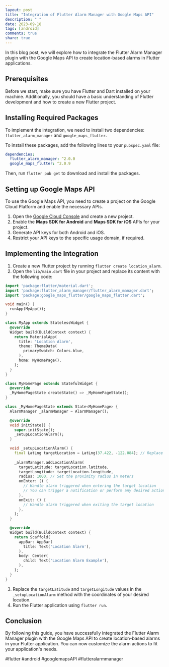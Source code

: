 ```yaml
---
layout: post
title: "Integration of Flutter Alarm Manager with Google Maps API"
description: " "
date: 2023-09-18
tags: [android]
comments: true
share: true
---
```


In this blog post, we will explore how to integrate the Flutter Alarm Manager plugin with the Google Maps API to create location-based alarms in Flutter applications.

## Prerequisites
Before we start, make sure you have Flutter and Dart installed on your machine. Additionally, you should have a basic understanding of Flutter development and how to create a new Flutter project.

## Installing Required Packages
To implement the integration, we need to install two dependencies: `flutter_alarm_manager` and `google_maps_flutter`.

To install these packages, add the following lines to your `pubspec.yaml` file:

```yaml
dependencies:
  flutter_alarm_manager: ^2.0.0
  google_maps_flutter: ^2.0.9
```

Then, run `flutter pub get` to download and install the packages.

## Setting up Google Maps API
To use the Google Maps API, you need to create a project on the Google Cloud Platform and enable the necessary APIs.

1. Open the [Google Cloud Console](https://console.cloud.google.com/) and create a new project.
2. Enable the **Maps SDK for Android** and **Maps SDK for iOS** APIs for your project.
3. Generate API keys for both Android and iOS.
4. Restrict your API keys to the specific usage domain, if required.

## Implementing the Integration
1. Create a new Flutter project by running `flutter create location_alarm`.
2. Open the `lib/main.dart` file in your project and replace its content with the following code:

```dart
import 'package:flutter/material.dart';
import 'package:flutter_alarm_manager/flutter_alarm_manager.dart';
import 'package:google_maps_flutter/google_maps_flutter.dart';

void main() {
  runApp(MyApp());
}

class MyApp extends StatelessWidget {
  @override
  Widget build(BuildContext context) {
    return MaterialApp(
      title: 'Location Alarm',
      theme: ThemeData(
        primarySwatch: Colors.blue,
      ),
      home: MyHomePage(),
    );
  }
}

class MyHomePage extends StatefulWidget {
  @override
  _MyHomePageState createState() => _MyHomePageState();
}

class _MyHomePageState extends State<MyHomePage> {
  AlarmManager _alarmManager = AlarmManager();

  @override
  void initState() {
    super.initState();
    _setupLocationAlarm();
  }

  void _setupLocationAlarm() {
    final LatLng targetLocation = LatLng(37.422, -122.084); // Replace with your desired location
      
    _alarmManager.addLocationAlarm(
      targetLatitude: targetLocation.latitude,
      targetLongitude: targetLocation.longitude,
      radius: 1000, // Set the proximity radius in meters
      onEnter: () {
        // Handle alarm triggered when entering the target location
        // You can trigger a notification or perform any desired action here
      },
      onExit: () {
        // Handle alarm triggered when exiting the target location
      },
    );
  }

  @override
  Widget build(BuildContext context) {
    return Scaffold(
      appBar: AppBar(
        title: Text('Location Alarm'),
      ),
      body: Center(
        child: Text('Location Alarm Example'),
      ),
    );
  }
}
```

3. Replace the `targetLatitude` and `targetLongitude` values in the `_setupLocationAlarm` method with the coordinates of your desired location.
4. Run the Flutter application using `flutter run`.

## Conclusion
By following this guide, you have successfully integrated the Flutter Alarm Manager plugin with the Google Maps API to create location-based alarms in your Flutter application. You can now customize the alarm actions to fit your application's needs.

#flutter #android #googlemapsAPI #flutteralarmmanager